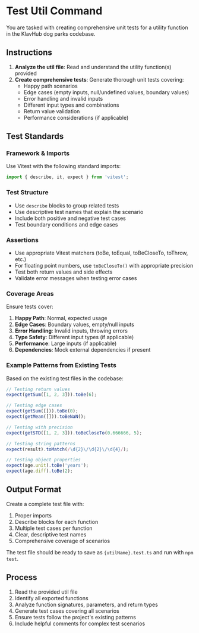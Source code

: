 # Test Util Command

You are tasked with creating comprehensive unit tests for a utility function in the KlavHub dog parks codebase.

## Instructions

1. **Analyze the util file**: Read and understand the utility function(s) provided
2. **Create comprehensive tests**: Generate thorough unit tests covering:
   - Happy path scenarios
   - Edge cases (empty inputs, null/undefined values, boundary values)
   - Error handling and invalid inputs
   - Different input types and combinations
   - Return value validation
   - Performance considerations (if applicable)

## Test Standards

### Framework & Imports
Use Vitest with the following standard imports:
```typescript
import { describe, it, expect } from 'vitest';
```

### Test Structure
- Use `describe` blocks to group related tests
- Use descriptive test names that explain the scenario
- Include both positive and negative test cases
- Test boundary conditions and edge cases

### Assertions
- Use appropriate Vitest matchers (toBe, toEqual, toBeCloseTo, toThrow, etc.)
- For floating point numbers, use `toBeCloseTo()` with appropriate precision
- Test both return values and side effects
- Validate error messages when testing error cases

### Coverage Areas
Ensure tests cover:
1. **Happy Path**: Normal, expected usage
2. **Edge Cases**: Boundary values, empty/null inputs
3. **Error Handling**: Invalid inputs, throwing errors
4. **Type Safety**: Different input types (if applicable)
5. **Performance**: Large inputs (if applicable)
6. **Dependencies**: Mock external dependencies if present

### Example Patterns from Existing Tests

Based on the existing test files in the codebase:

```typescript
// Testing return values
expect(getSum([1, 2, 3])).toBe(6);

// Testing edge cases
expect(getSum([])).toBe(0);
expect(getMean([])).toBeNaN();

// Testing with precision
expect(getSTD([1, 2, 3])).toBeCloseTo(0.666666, 5);

// Testing string patterns
expect(result).toMatch(/\d{2}\/\d{2}\/\d{4}/);

// Testing object properties
expect(age.unit).toBe('years');
expect(age.diff).toBe(2);
```

## Output Format

Create a complete test file with:
1. Proper imports
2. Describe blocks for each function
3. Multiple test cases per function
4. Clear, descriptive test names
5. Comprehensive coverage of scenarios

The test file should be ready to save as `{utilName}.test.ts` and run with `npm test`.

## Process

1. Read the provided util file
2. Identify all exported functions
3. Analyze function signatures, parameters, and return types
4. Generate test cases covering all scenarios
5. Ensure tests follow the project's existing patterns
6. Include helpful comments for complex test scenarios